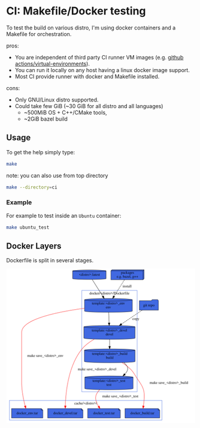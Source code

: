 # CI: Makefile/Docker testing

To test the build on various distro, I'm using docker containers and a Makefile
for orchestration.

pros:
* You are independent of third party CI runner VM images (e.g. [github actions/virtual-environments](https://github.com/actions/virtual-environments)).
* You can run it locally on any host having a linux docker image support.
* Most CI provide runner with docker and Makefile installed.

cons:
* Only GNU/Linux distro supported.
* Could take few GiB (~30 GiB for all distro and all languages)
  * ~500MiB OS + C++/CMake tools,
  * ~2GiB bazel build

## Usage

To get the help simply type:
```sh
make
```

note: you can also use from top directory
```sh
make --directory=ci
```

### Example
For example to test inside an `Ubuntu` container:
```sh
make ubuntu_test
```

## Docker Layers

Dockerfile is split in several stages.

![docker](docs/docker.svg)
